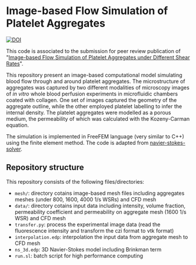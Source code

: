 # Image-based Flow Simulation of Platelet Aggregates

[![DOI](https://zenodo.org/badge/637938298.svg)](https://zenodo.org/badge/latestdoi/637938298)

This code is associated to the submission for peer review publication of "[Image-based Flow Simulation of Platelet Aggregates under Different Shear Rates](https://www.biorxiv.org/content/10.1101/2023.02.22.529480v2)". 

This repository present an image-based computational model simulating blood flow through and around platelet aggregates. The microstructure of aggregates was captured by two different modalities of microscopy images of *in vitro* whole blood perfusion experiments in microfluidic chambers coated with collagen. One set of images captured the geometry of the aggregate outline, while the other employed platelet labelling to infer the internal density. The platelet aggregates were modelled as a porous medium, the permeability of which was calculated with the Kozeny-Carman equation. 

The simulation is implemented in FreeFEM language (very similar to C++) using the finite element method. The code is adapted from [navier-stokes-solver](https://github.com/mbarzegary/navier-stokes-solver).

## Repository structure

This repository consists of the following files/directories:

* `mesh/`: directory cotains image-based mesh files including aggregates meshes (under 800, 1600, 4000 1/s WSRs) and CFD mesh
* `data/`: directory cotains input data including intensity, volume fraction, permeability coefficient and permeability on aggregate mesh (1600 1/s WSR) and CFD mesh
* `transfer.py`: process the experimental image data (read the fluorescence intensity and transform the czi format to vtk format)
* `interpolation.edp`: interpolation the input data from aggregate mesh to CFD mesh
* `ns_3d.edp`: 3D Navier-Stokes model including Brinkman term 
* `run.sl`: batch script for high performance computing
